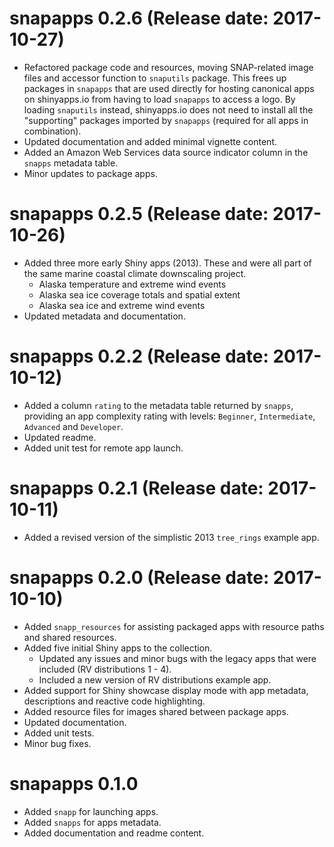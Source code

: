# snapapps 0.2.6 (Release date: 2017-10-27)

* Refactored package code and resources, moving SNAP-related image files and accessor function to `snaputils` package. This frees up packages in `snapapps` that are used directly for hosting canonical apps on shinyapps.io from having to load `snapapps` to access a logo. By loading `snaputils` instead, shinyapps.io does not need to install all the "supporting" packages imported by `snapapps` (required for all apps in combination).
* Updated documentation and added minimal vignette content.
* Added an Amazon Web Services data source indicator column in the `snapps` metadata table.
* Minor updates to package apps.

# snapapps 0.2.5 (Release date: 2017-10-26)

* Added three more early Shiny apps (2013). These and were all part of the same marine coastal climate downscaling project.
    * Alaska temperature and extreme wind events
    * Alaska sea ice coverage totals and spatial extent
    * Alaska sea ice and extreme wind events
* Updated metadata and documentation.

# snapapps 0.2.2 (Release date: 2017-10-12)

* Added a column `rating` to the metadata table returned by `snapps`, providing an app complexity rating with levels: `Beginner`, `Intermediate`, `Advanced` and `Developer`.
* Updated readme.
* Added unit test for remote app launch.

# snapapps 0.2.1 (Release date: 2017-10-11)

* Added a revised version of the simplistic 2013 `tree_rings` example app.

# snapapps 0.2.0 (Release date: 2017-10-10)

* Added `snapp_resources` for assisting packaged apps with resource paths and shared resources.
* Added five initial Shiny apps to the collection.
    * Updated any issues and minor bugs with the legacy apps that were included (RV distributions 1 - 4).
    * Included a new version of RV distributions example app.
* Added support for Shiny showcase display mode with app metadata, descriptions and reactive code highlighting.
* Added resource files for images shared between package apps.
* Updated documentation.
* Added unit tests.
* Minor bug fixes.

# snapapps 0.1.0

* Added `snapp` for launching apps.
* Added `snapps` for apps metadata.
* Added documentation and readme content.
